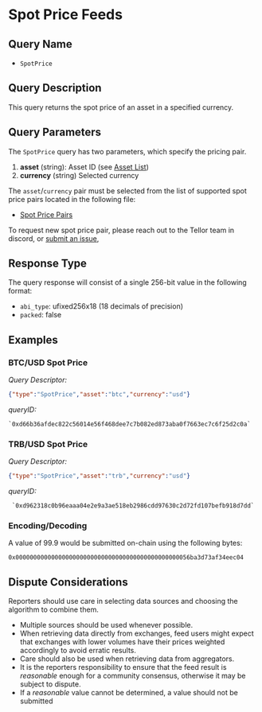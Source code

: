 # Spot Price Feeds

## Query Name

- `SpotPrice`

## Query Description

This query returns the spot price of an asset in a specified currency.

## Query Parameters

The `SpotPrice` query has two parameters, which specify the pricing pair.  

1. **asset** (string): Asset ID (see [Asset List](data/assets.json))
2. **currency** (string) Selected currency

The `asset`/`currency` pair must be selected from the list of supported
spot price pairs located in the following file:

- [Spot Price Pairs](data/spot_price_pairs.json)

To request new spot price pair, please reach out to the Tellor team in discord, or
[submit an issue](https://github.com/tellor-io/telliot-core/issues),

## Response Type

The query response will consist of a single 256-bit value in the following format:

- `abi_type`: ufixed256x18 (18 decimals of precision)
- `packed`: false

## Examples

### BTC/USD Spot Price

*Query Descriptor:*

```json
{"type":"SpotPrice","asset":"btc","currency":"usd"}
```

*queryID:*

    `0xd66b36afdec822c56014e56f468dee7c7b082ed873aba0f7663ec7c6f25d2c0a`

### TRB/USD Spot Price

*Query Descriptor:*

```json
{"type":"SpotPrice","asset":"trb","currency":"usd"}
```

*queryID:*

     `0xd962318c0b96eaaa04e2e9a3ae518eb2986cdd97630c2d72fd107befb918d7dd`

### Encoding/Decoding

A value of 99.9 would be submitted on-chain using the following bytes:

    0x0000000000000000000000000000000000000000000000056ba3d73af34eec04


## Dispute Considerations

Reporters should use care in selecting data sources and choosing the algorithm to combine them.

- Multiple sources should be used whenever possible.
- When retrieving data directly from exchanges, feed users might expect that exchanges with lower volumes
have their prices weighted accordingly to avoid erratic results.
- Care should also be used when retrieving data from aggregators.  
- It is the reporters responsibility to ensure that the feed result is *reasonable* enough for a community consensus, otherwise it may be subject to dispute.
- If a *reasonable* value cannot be determined, a value should not be submitted